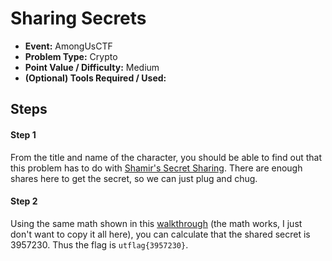 # Sharing Secrets
* **Event:** AmongUsCTF
* **Problem Type:** Crypto
* **Point Value / Difficulty:** Medium
* **(Optional) Tools Required / Used:**

## Steps
#### Step 1
From the title and name of the character, you should be able to find out that this problem has to do with [Shamir's Secret Sharing](https://en.wikipedia.org/wiki/Shamir%27s_Secret_Sharing). There are enough shares here to get the secret, so we can just plug and chug.

#### Step 2
Using the same math shown in this [walkthrough](https://medium.com/@apogiatzis/shamirs-secret-sharing-a-numeric-example-walkthrough-a59b288c34c4) (the math works, I just don't want to copy it all here), you can calculate that the shared secret is 3957230. Thus the flag is `utflag{3957230}`.
